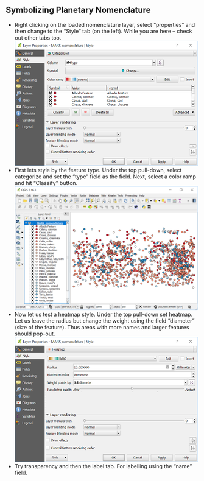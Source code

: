 ## Symbolizing Planetary Nomenclature
* Right clicking on the loaded nomenclature layer, select “properties” and then change to the “Style” tab (on the left). While you are here – check out other tabs too.
![Symbolizing](/QGIS_introduction_and_planetary_data/images/symb1.jpg)
* First lets style by the feature type. Under the top pull-down, select categorize and set the “type” field as the field. Next, select a color ramp and hit “Classify” button.
![Symbolizing](/QGIS_introduction_and_planetary_data/images/symb2.jpg)
* Now let us test a heatmap style. Under the top pull-down set heatmap. Let us leave the radius but change the weight using the field “diameter” (size of the feature). Thus areas with more names and larger features should pop-out.
![Symbolizing](/QGIS_introduction_and_planetary_data/images/symb3.jpg)
* Try transparency and then the label tab. For labelling using the “name” field.
